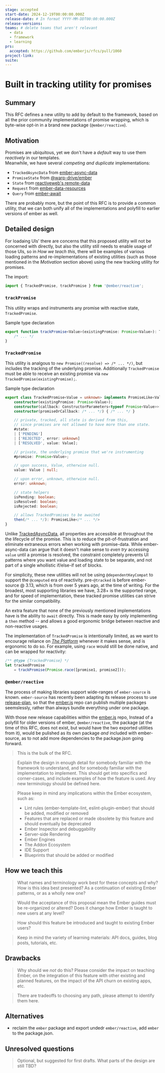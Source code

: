 ```yaml
---
stage: accepted
start-date: 2024-12-19T00:00:00.000Z
release-date: # In format YYYY-MM-DDT00:00:00.000Z
release-versions:
teams: # delete teams that aren't relevant
  - data
  - framework
  - learning
prs:
  accepted: https://github.com/emberjs/rfcs/pull/1060 
project-link:
suite: 
---
```


<!--- 
Directions for above: 

stage: Leave as is
start-date: Fill in with today's date, 2032-12-01T00:00:00.000Z
release-date: Leave as is
release-versions: Leave as is
teams: Include only the [team(s)](README.md#relevant-teams) for which this RFC applies
prs:
  accepted: Fill this in with the URL for the Proposal RFC PR
project-link: Leave as is
suite: Leave as is
-->

# Built in tracking utility for promises 

## Summary

This RFC defines a new utility to add by default to the framework, based on all the prior community implementations of promise wrapping, which is byte-wise opt-in in a brand new package (`@ember/reactive`).

## Motivation

Promises are ubiquitous, yet we don't have a _default_ way to use them _reactively_ in our templates.  
Meanwhile, we have several _competing and duplicate_ implementations:
- `TrackedAsyncData` from [ember-async-data][gh-tracked-async-data]
- `PromiseState` from [@warp-drive/ember][gh-ember-data-promise-state]
- `State` from [reactiveweb's remote-data][gh-reactiveweb-state]
- `Request` from [ember-data-resources][gh-ember-data-resource-request]
- `Query` from [ember-await][gh-ember-await-query]

[gh-reactiveweb-state]: https://github.com/universal-ember/reactiveweb/blob/main/reactiveweb/src/remote-data.ts#L13
[gh-tracked-async-data]: https://github.com/tracked-tools/ember-async-data/blob/main/ember-async-data/src/tracked-async-data.ts
[gh-ember-data-promise-state]: https://github.com/emberjs/data/blob/main/packages/ember/src/-private/promise-state.ts
[gh-ember-data-resource-request]: https://github.com/NullVoxPopuli/ember-data-resources/blob/main/ember-data-resources/src/-private/resources/request.ts 
[gh-ember-await-query]: https://github.com/EmberExperts/ember-await/blob/master/addon/utils/query.js#L8

There are probably more, but the point of this RFC is to provide a common utility, that we can both unify all of the implementations and polyfill to earlier versions of ember as well.


## Detailed design

For loadaing UIs' there are concerns that this proposed utility will not be concerned with directly, but also the utility still needs to enable usage of those UIs, so in _How we teach this_, there will be examples of various loading patterns and re-implementations of existing utilities (such as those mentioned in the _Motivation_ section above) using the new tracking utility for promises.


The import:
```js
import { TrackedPromise, trackPromise } from '@ember/reactive';
```

### `trackPromise`

This utility wraps and instruments any promise with reactive state, `TrackedPromise`.  


Sample type declaration
```ts
export function trackPromise<Value>(existingPromise: Promise<Value>): TrackedPromise<Value> {
    /* ... */
}
```

### `TrackedPromise`

This utility is analgous to `new Promise((resolve) => /* ... */)`, but includes the tracking of the underlying promise.
Additionally `TrackedPromise` must be able to receive an existing promise via `new TrackedPromise(existingPromise);`.

Sample type declaration
```ts
export class TrackedPromise<Value = unknown> implements PromiseLike<Value> {
    constructor(existingPromise: Promise<Value>);
    constructor(callback: ConstructorParameters<typeof Promise<Value>>[0]);
    constructor(promiseOrCallback: /* ... */) { /* ... */ }

    // private, tracked, all state is derived from this,
    // since promises are not allowed to have more than one state. 
    #state: 
    | ['PENDING'] 
    | ['REJECTED', error: unknown] 
    | ['RESOLVED', value: Value];

    // private, the underlying promise that we're instrumenting
    #promise: Promise<Value>; 

    // upon success, Value, otherwise null.
    value: Value | null;

    // upon error, unknown, otherwise null.
    error: unknown;

    // state helpers
    isPending: boolean;
    isResolved: boolean;
    isRejected: boolean;

    // allows TrackedPromises to be awaited
    then(/* ... */): PromiseLike</* ... */>
}
```

Unlike [TrackedAsyncData][gh-tracked-async-data], all properties are accessible at throughout the the lifecycle of the promise. This is to reduce the pit-of-frustration and eliminate extraneous errors when working with promise-data. While ember-async-data can argue that it doesn't make sense to _even try_ accessing `value` until a promise is resolved, the constraint completely prevents UI patterns where you want value and loading state to be separate, and not part of a single whollistic if/else-if set of blocks. 

For simplicity, these new utilities will not be using `@dependentKeyCompat` to support the `@computed` era of reactivity.  pre-`@tracked` is before ember-source @ 3.13, which is from over 5 years ago, at the time of writing. For the broadest, most supporting libraries we have, 3.28+ is the supported range, and for speed of implementation, these tracked promise utilities can strive for the similar compatibility.

An extra feature that none of the previously mentioned implementations have is the ability to `await` directly. This is made easy by only implementing a `then` method -- and allows a good ergonomic bridge between reactive and non-reactive usages.


The implementation of `TrackedPromise` is intentionally limited, as we want to encourage reliance on [_The Platform_][mdn-Promise] whenever it makes sense, and is ergonomic to do so. For example, using `race` would still be done native, and can be wrapped for reactivity:
```js
/** @type {TrackedPromise} */
let trackedPromise 
    = trackPromise(Promise.race([promise1, promise2]));
```

[mdn-Promise]: https://developer.mozilla.org/en-US/docs/Web/JavaScript/Reference/Global_Objects/Promise

### `@ember/reactive`

The process of making libraries support wide-ranges of `ember-source` is known. `ember-source` has recently been adapting its release process to use [release-plan][gh-release-plan], so that the [ember.js][gh-emberjs] repo can publish multiple packages seemslessly, rather than always bundle everything under one package.


With those new release capabilities within the [ember.js][gh-emberjs] repo, Instead of a polyfill for older versions of ember, `@ember/reactive`, the package (at the time of this RFC, does not exist, but would have the two exported utilities from it), would be pulished as its own package _and_ included with ember-source, as to not add more dependencies to the package.json going forward.

[gh-release-plan]: https://github.com/embroider-build/release-plan
[gh-emberjs]: https://github.com/emberjs/ember.js/


> This is the bulk of the RFC.

> Explain the design in enough detail for somebody
familiar with the framework to understand, and for somebody familiar with the
implementation to implement. This should get into specifics and corner-cases,
and include examples of how the feature is used. Any new terminology should be
defined here. 

> Please keep in mind any implications within the Ember ecosystem, such as:
> - Lint rules (ember-template-lint, eslint-plugin-ember) that should be added, modified or removed
> - Features that are replaced or made obsolete by this feature and should eventually be deprecated
> - Ember Inspector and debuggability
> - Server-side Rendering
> - Ember Engines
> - The Addon Ecosystem
> - IDE Support
> - Blueprints that should be added or modified

## How we teach this

> What names and terminology work best for these concepts and why? How is this
idea best presented? As a continuation of existing Ember patterns, or as a
wholly new one?

> Would the acceptance of this proposal mean the Ember guides must be
re-organized or altered? Does it change how Ember is taught to new users
at any level?

> How should this feature be introduced and taught to existing Ember
users?

> Keep in mind the variety of learning materials: API docs, guides, blog posts, tutorials, etc.

## Drawbacks

> Why should we *not* do this? Please consider the impact on teaching Ember,
on the integration of this feature with other existing and planned features,
on the impact of the API churn on existing apps, etc.

> There are tradeoffs to choosing any path, please attempt to identify them here.

## Alternatives

- reclaim the `ember` package and export undedr `ember/reactive`, add `ember` to the package.json.

## Unresolved questions

> Optional, but suggested for first drafts. What parts of the design are still
TBD?
